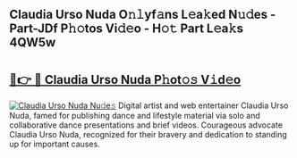 ## Claudia Urso Nuda O𝚗𝚕yf𝚊ns L𝚎a𝚔ed N𝚞𝚍es - Part-JDf P𝚑𝚘tos Vi𝚍𝚎o - H𝚘𝚝 Part L𝚎a𝚔s 4QW5w

# <h2><a href="http://kf2rx5l.oniu.top/?m=Claudia+Urso+Nuda">🔗👉 🔴 Claudia Urso Nuda P𝚑ot𝚘𝚜 V𝚒d𝚎o</a></h2>

[![Claudia Urso Nuda Nu𝚍e𝚜](https://i.imgur.com/0qMVB7G.gif)](http://kf2rx5l.oniu.top/?m=Claudia+Urso+Nuda)
Digital artist and web entertainer Claudia Urso Nuda, famed for publishing dance and lifestyle material via solo and collaborative dance presentations and brief videos. Courageous advocate Claudia Urso Nuda, recognized for their bravery and dedication to standing up for important causes.  
